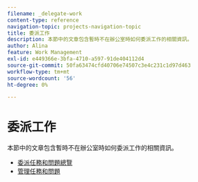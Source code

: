 ```yaml
---
filename: _delegate-work
content-type: reference
navigation-topic: projects-navigation-topic
title: 委派工作
description: 本節中的文章包含暫時不在辦公室時如何委派工作的相關資訊。
author: Alina
feature: Work Management
exl-id: e449366e-3bfa-4710-a597-91de404112d4
source-git-commit: 50fa63474cfd40706e74507c3e4c231c1d97d463
workflow-type: tm+mt
source-wordcount: '56'
ht-degree: 0%

---
```


# 委派工作

本節中的文章包含暫時不在辦公室時如何委派工作的相關資訊。

* [委派任務和問題總覽](../../manage-work/delegate-work/delegate-work-overview.md)
* [管理任務和問題](../../manage-work/delegate-work/how-to-delegate-work.md)
